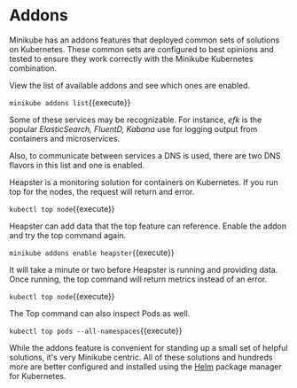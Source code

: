 # Addons #

Minikube has an addons features that deployed common sets of solutions on Kubernetes. These common sets are configured to best opinions and tested to ensure they work correctly with the Minikube Kubernetes combination.

View the list of available addons and see which ones are enabled.

`minikube addons list`{{execute}}

Some of these services may be recognizable. For instance, _efk_ is the popular _ElasticSearch, FluentD, Kabana_ use for logging output from containers and microservices.

Also, to communicate between services a DNS is used, there are two DNS flavors in this list and one is enabled.

Heapster is a monitoring solution for containers on Kubernetes. If you run top for the nodes, the request will return and error.

`kubectl top node`{{execute}}

Heapster can add data that the top feature can reference. Enable the addon and try the top command again.

`minikube addons enable heapster`{{execute}}

It will take a minute or two before Heapster is running and providing data. Once running, the top command will return metrics instead of an error.

`kubectl top node`{{execute}}

The Top command can also inspect Pods as well.

`kubectl top pods --all-namespaces`{{execute}}

While the addons feature is convenient for standing up a small set of helpful solutions, it's very Minikube centric. All of these solutions and hundreds more are better configured and installed using the [Helm](https://helm.sh/) package manager for Kubernetes.

